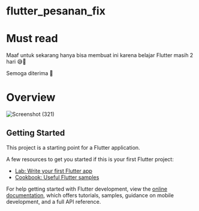 # flutter_pesanan_fix

# Must read 
Maaf untuk sekarang hanya bisa membuat ini karena 
belajar Flutter masih 2 hari 😅🫡

Semoga diterima 🙏

# Overview
![Screenshot (321)](https://github.com/YNabyr/flutter_pesanan_fix/assets/112842173/1cd58619-46c1-43df-b769-9231bc773b09)


## Getting Started

This project is a starting point for a Flutter application.

A few resources to get you started if this is your first Flutter project:

- [Lab: Write your first Flutter app](https://docs.flutter.dev/get-started/codelab)
- [Cookbook: Useful Flutter samples](https://docs.flutter.dev/cookbook)

For help getting started with Flutter development, view the
[online documentation](https://docs.flutter.dev/), which offers tutorials,
samples, guidance on mobile development, and a full API reference.
